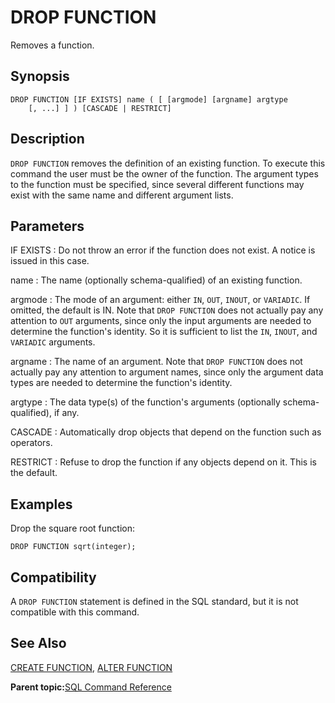 # DROP FUNCTION 

Removes a function.

## Synopsis 

``` {#sql_command_synopsis}
DROP FUNCTION [IF EXISTS] name ( [ [argmode] [argname] argtype 
    [, ...] ] ) [CASCADE | RESTRICT]
```

## Description 

`DROP FUNCTION` removes the definition of an existing function. To execute this command the user must be the owner of the function. The argument types to the function must be specified, since several different functions may exist with the same name and different argument lists.

## Parameters 

IF EXISTS
:   Do not throw an error if the function does not exist. A notice is issued in this case.

name
:   The name \(optionally schema-qualified\) of an existing function.

argmode
:   The mode of an argument: either `IN`, `OUT`, `INOUT`, or `VARIADIC`. If omitted, the default is IN. Note that `DROP FUNCTION` does not actually pay any attention to `OUT` arguments, since only the input arguments are needed to determine the function's identity. So it is sufficient to list the `IN`, `INOUT`, and `VARIADIC` arguments.

argname
:   The name of an argument. Note that `DROP FUNCTION` does not actually pay any attention to argument names, since only the argument data types are needed to determine the function's identity.

argtype
:   The data type\(s\) of the function's arguments \(optionally schema-qualified\), if any.

CASCADE
:   Automatically drop objects that depend on the function such as operators.

RESTRICT
:   Refuse to drop the function if any objects depend on it. This is the default.

## Examples 

Drop the square root function:

```
DROP FUNCTION sqrt(integer);
```

## Compatibility 

A `DROP FUNCTION` statement is defined in the SQL standard, but it is not compatible with this command.

## See Also 

[CREATE FUNCTION](CREATE_FUNCTION.html), [ALTER FUNCTION](ALTER_FUNCTION.html)

**Parent topic:**[SQL Command Reference](../sql_commands/sql_ref.html)

